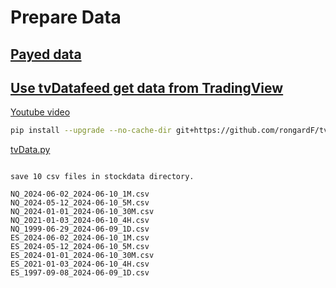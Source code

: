 # Prepare Data

## [Payed data](https://site.financialmodelingprep.com/developer/docs/pricing)

## [Use tvDatafeed get data from TradingView](https://github.com/rongardF/tvdatafeed)
[Youtube video](https://www.youtube.com/watch?v=WhuB5cbr-kY)

```sh
pip install --upgrade --no-cache-dir git+https://github.com/rongardF/tvdatafeed.git

```

[tvData.py](../src/tvData.py)

```

save 10 csv files in stockdata directory.

NQ_2024-06-02_2024-06-10_1M.csv
NQ_2024-05-12_2024-06-10_5M.csv
NQ_2024-01-01_2024-06-10_30M.csv
NQ_2021-01-03_2024-06-10_4H.csv
NQ_1999-06-29_2024-06-09_1D.csv
ES_2024-06-02_2024-06-10_1M.csv
ES_2024-05-12_2024-06-10_5M.csv
ES_2024-01-01_2024-06-10_30M.csv
ES_2021-01-03_2024-06-10_4H.csv
ES_1997-09-08_2024-06-09_1D.csv
```
